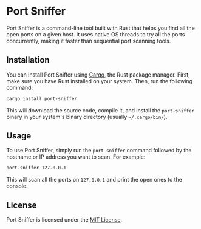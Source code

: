# Port Sniffer

Port Sniffer is a command-line tool built with Rust that helps you find all the open ports on a given host. It uses native OS threads to try all the ports concurrently, making it faster than sequential port scanning tools.

## Installation

You can install Port Sniffer using [Cargo](https://doc.rust-lang.org/cargo/), the Rust package manager. First, make sure you have Rust installed on your system. Then, run the following command:
```sh
cargo install port-sniffer
```


This will download the source code, compile it, and install the `port-sniffer` binary in your system's binary directory (usually `~/.cargo/bin/`).

## Usage

To use Port Sniffer, simply run the `port-sniffer` command followed by the hostname or IP address you want to scan. For example:

```sh
port-sniffer 127.0.0.1
```

This will scan all the ports on `127.0.0.1` and print the open ones to the console.

## License

Port Sniffer is licensed under the [MIT License](LICENSE).
